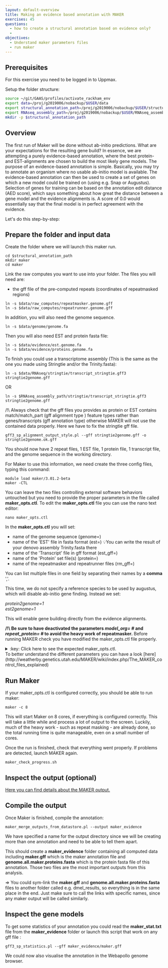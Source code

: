 ```yaml
---
layout: default-overview
title: Making an evidence based annotation with MAKER
exercises: 45
questions:
  - how to create a structural annotation based on evidence only?
  -
objectives:
  - Understand maker parameters files
  - run maker
---
```



## Prerequisites

For this exercise you need to be logged in to Uppmax.

Setup the folder structure:

```bash
source ~/git/GAAS/profiles/activate_rackham_env
export data=/proj/g2019006/nobackup/$USER/data
export structural_annotation_path=/proj/g2019006/nobackup/$USER/structural_annotation
export RNAseq_assembly_path=/proj/g2019006/nobackup/$USER/RNAseq_assembly
mkdir -p $structural_annotation_path
```

## Overview

The first run of Maker will be done without ab-initio predictions. What are your expectations for the resulting gene build? In essence, we are attempting a purely evidence-based annotation, where the best protein- and EST-alignments are chosen to build the most likely gene models. The purpose of an evidence-based annotation is simple. Basically, you may try to annotate an organism where no usable ab-initio model is available. The evidence-based annotation can then be used to create a set of genes on which a new model could be trained on (using e.g. Snap or Augustus). Selection of genes for training can be based on the annotation edit distance (AED score), which says something about how great the distance between a gene model and the evidence alignments is. A score of 0.0 would essentially say that the final model is in perfect agreement with the evidence.

Let's do this step-by-step:

## Prepare the folder and input data

Create the folder where we will launch this maker run.

```
cd $structural_annotation_path
mkdir maker
cd maker
```

Link the raw computes you want to use into your folder. The files you will need are:

- the gff file of the pre-computed repeats (coordinates of repeatmasked regions)

```
ln -s $data/raw_computes/repeatmasker.genome.gff
ln -s $data/raw_computes/repeatrunner.genome.gff
```

In addition, you will also need the genome sequence.
```
ln -s $data/genome/genome.fa
```
Then you will also need EST and protein fasta file:  
```
ln -s $data/evidence/est.genome.fa
ln -s $data/evidence/proteins.genome.fa
```
To finish you could use a transcriptome assembly (This is the same as the one you made using Stringtie and/or the Trinity.fasta):
```
ln -s $data/RNAseq/stringtie/transcript_stringtie.gff3 stringtie2genome.gff
```
OR
```
ln -s $RNAseq_assembly_path/stringtie/transcript_stringtie.gff3 stringtie2genome.gff
```

/!\\ Always check that the gff files you provides as protein or EST contains match/match_part (gff alignment type ) feature types rather than genes/transcripts (gff annotation type) otherwise MAKER will not use the contained data properly. Here we have to fix the stringtie gff file.

```
gff3_sp_alignment_output_style.pl --gff stringtie2genome.gff -o stringtie2genome.ok.gff
```

You should now have 2 repeat files, 1 EST file, 1 protein file, 1 transcript file, and the genome sequence in the working directory.

For Maker to use this information, we need create the three config files, typing this command:
```
module load maker/3.01.2-beta
maker -CTL
```

You can leave the two files controlling external software behaviors untouched but you need to provide the proper parameters in the file called **maker_opts.ctl**.
To edit the **maker_opts.ctl** file you can use the nano text editor:  
```
nano maker_opts.ctl
```

In the **maker_opts.ctl** you will set:

- name of the genome sequence (genome=)  
- name of the 'EST' file in fasta format  (est=) :bulb:You can write the result of your denovo assembly Trinity.fasta there  
- name of the 'Transcript' file in gff format (est_gff=)  
- name of the 'Protein' set file(s) (protein=)  
- name of the repeatmasker and repeatrunner files (rm_gff=)  

You can list multiple files in one field by separating their names by a **comma** ','.

This time, we do not specify a reference species to be used by augustus, which will disable ab-initio gene finding. Instead we set:

  <i>protein2genome=1</i>  
  <i>est2genome=1</i>

This will enable gene building directly from the evidence alignments.

**/!\ Be sure to have deactivated the parameters _model\_org= #_ and _repeat\_protein= #_ to avoid the heavy work of repeatmasker.**
Before running MAKER check you have modified the maker_opts.ctl file properly.
<details>
<summary>:key: Click here to see the expected maker_opts.ctl.</summary>
{% highlight bash %}

\#-----Genome (these are always required)  
genome=genome.fa #genome sequence (fasta file or fasta embeded in GFF3 file)  
organism\_type=eukaryotic #eukaryotic or prokaryotic. Default is eukaryotic

...

\#-----EST Evidence (for best results provide a file for at least one)  
est=est.genome.fa,Trinity.fasta #set of ESTs or assembled mRNA-seq in fasta format  
altest= #EST/cDNA sequence file in fasta format from an alternate organism  
est\_gff=stringtie2genome.ok.gff #aligned ESTs or mRNA-seq from an external GFF3 file  
altest\_gff= #aligned ESTs from a closly relate species in GFF3 format

...

\#-----Protein Homology Evidence (for best results provide a file for at least one)  
protein=proteins.genome.fa #protein sequence file in fasta format (i.e. from mutiple oransisms)  
protein\_gff= #aligned protein homology evidence from an external GFF3 file

...

\#-----Repeat Masking (leave values blank to skip repeat masking)<br/>
model\_org= #select a model organism for RepBase masking in RepeatMasker  
rmlib= #provide an organism specific repeat library in fasta format for RepeatMasker   
repeat\_protein= #provide a fasta file of transposable element proteins for RepeatRunner  
rm\_gff=repeatmasker.genome.gff,repeatrunner.genome.gff #pre-identified repeat elements from an external GFF3 file  
prok\_rm=0 #forces MAKER to repeatmask prokaryotes (no reason to change this), 1 = yes, 0 = no  
softmask=1 #use soft-masking rather than hard-masking in BLAST (i.e. seg and dust filtering)

...

\#-----Gene Prediction  
snaphmm= #SNAP HMM file  
gmhmm= #GeneMark HMM file  
augustus\_species= #Augustus gene prediction species model  
fgenesh\_par\_file= #FGENESH parameter file  
pred\_gff= #ab-initio predictions from an external GFF3 file  
model\_gff= #annotated gene models from an external GFF3 file (annotation pass-through)  
est2genome=1 #infer gene predictions directly from ESTs, 1 = yes, 0 = no  
protein2genome=1 #infer predictions from protein homology, 1 = yes, 0 = no  
trna=0 #find tRNAs with tRNAscan, 1 = yes, 0 = no  
snoscan\_rrna= #rRNA file to have Snoscan find snoRNAs  
unmask=0 #also run ab-initio prediction programs on unmasked sequence, 1 = yes, 0 = no


{% endhighlight %}
</details>  
To better understand the different parameters you can have a look [here](http://weatherby.genetics.utah.edu/MAKER/wiki/index.php/The_MAKER_control_files_explained)

## Run Maker

If your maker\_opts.ctl is configured correctly, you should be able to run maker:
```
maker -c 8
```
This will start Maker on 8 cores, if everything is configured correctly.
This will take a little while and process a lot of output to the screen. Luckily, much of the heavy work - such as repeat masking - are already done, so the total running time is quite manageable, even on a small number of cores.

Once the run is finished, check that everything went properly. If problems are detected, launch MAKER again.
```
maker_check_progress.sh
```

## Inspect the output (optional)

[Here you can find details about the MAKER output.](maker_output_details.md)

## Compile the output

Once Maker is finished, compile the annotation:
```
maker_merge_outputs_from_datastore.pl --output maker_evidence
```
We have specified a name for the output directory since we will be creating more than one annotation and need to be able to tell them apart.  

This should create a **maker\_evidence** folder containing all computed data including **maker.gff** which is the maker annotation file and **genome.all.maker.proteins.fasta** which is the protein fasta file of this annotation. Those two files are the most important outputs from this analysis.

=> You could sym-link the **maker.gff** and **genome.all.maker.proteins.fasta** files to another folder called e.g. dmel\_results, so everything is in the same place in the end. Just make sure to call the links with specific names, since any maker output will be called similarly.


## Inspect the gene models

To get some statistics of your annotation you could read the **maker_stat.txt** file from the **maker\_evidence** folder or launch this script that work on any gff file :
```
gff3_sp_statistics.pl --gff maker_evidence/maker.gff
```

We could now also visualise the annotation in the Webapollo genome browser.
